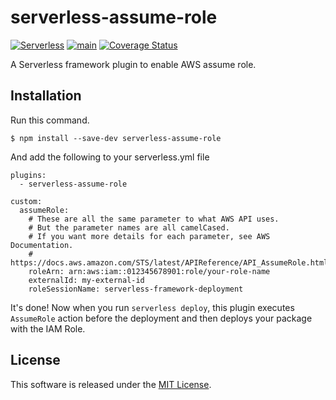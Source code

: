 # serverless-assume-role

[![Serverless](http://public.serverless.com/badges/v3.svg)](http://www.serverless.com)
[![main](https://github.com/kaicoh/serverless-assume-role/actions/workflows/test.yml/badge.svg)](https://github.com/kaicoh/serverless-assume-role/actions)
[![Coverage Status](https://coveralls.io/repos/github/kaicoh/serverless-assume-role/badge.svg?branch=main)](https://coveralls.io/github/kaicoh/serverless-assume-role?branch=main)

A Serverless framework plugin to enable AWS assume role.

## Installation

Run this command.

```
$ npm install --save-dev serverless-assume-role
```

And add the following to your serverless.yml file

```
plugins:
  - serverless-assume-role

custom:
  assumeRole:
    # These are all the same parameter to what AWS API uses.
    # But the parameter names are all camelCased.
    # If you want more details for each parameter, see AWS Documentation.
    # https://docs.aws.amazon.com/STS/latest/APIReference/API_AssumeRole.html
    roleArn: arn:aws:iam::012345678901:role/your-role-name
    externalId: my-external-id
    roleSessionName: serverless-framework-deployment
```

It's done! Now when you run `serverless deploy`, this plugin executes `AssumeRole` action before the deployment and then deploys your package with the IAM Role.

## License

This software is released under the [MIT License](LICENSE).
